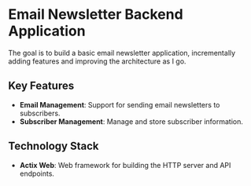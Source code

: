 # Email Newsletter Backend Application

The goal is to build a basic email newsletter application, incrementally adding features and improving the architecture as I go.

## Key Features

- **Email Management**: Support for sending email newsletters to subscribers.
- **Subscriber Management**: Manage and store subscriber information.

## Technology Stack

- **Actix Web**: Web framework for building the HTTP server and API endpoints.
